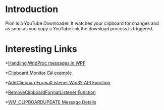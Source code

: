 Introduction
=============
Pion is a YouTube Downloader. It watches your clipboard for changes and as soon as you copy a YouTube link the download process is triggered.

Interesting Links
==================
*[Handling WndProc messages in WPF](http://stackoverflow.com/questions/624367/how-to-handle-wndproc-messages-in-wpf)

*[Clipboard Monitor C# example](http://www.radsoftware.com.au/articles/clipboardmonitor.aspx)

*[AddClipboardFormatListener Win32 API Function]("http://msdn.microsoft.com/en-us/library/ms649033(v=VS.85).aspx")

*[RemoveClipboardFormatListener Function](http://msdn.microsoft.com/en-us/library/ms649050(v=VS.85).aspx)

*[WM_CLIPBOARDUPDATE Message Details](http://msdn.microsoft.com/en-us/library/ms649021(VS.85).aspx)